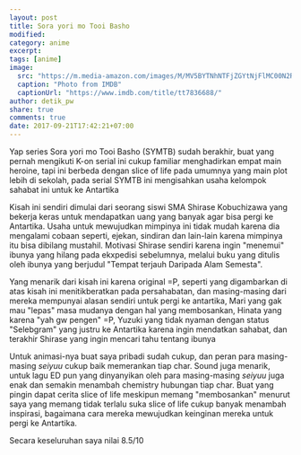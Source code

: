 ```yaml
---
layout: post
title: Sora yori mo Tooi Basho
modified:
category: anime
excerpt:
tags: [anime]
image:
  src: "https://m.media-amazon.com/images/M/MV5BYTNhNTFjZGYtNjFlMC00N2RmLTkxOWEtNDc5OWE2OGIxMDExXkEyXkFqcGdeQXVyNjc3OTE4Nzk@._V1_.jpg"
  caption: "Photo from IMDB"
  captionUrl: "https://www.imdb.com/title/tt7836688/"
author: detik_pw
share: true
comments: true
date: 2017-09-21T17:42:21+07:00
---
```


Yap series Sora yori mo Tooi Basho (SYMTB) sudah berakhir, buat yang pernah mengikuti K-on serial ini cukup familiar menghadirkan empat main heroine, tapi ini berbeda dengan slice of life pada umumnya yang main plot lebih di sekolah, pada serial SYMTB ini mengisahkan usaha kelompok sahabat ini untuk ke Antartika

Kisah ini sendiri  dimulai dari seorang siswi SMA Shirase Kobuchizawa yang bekerja keras untuk mendapatkan uang yang banyak agar bisa pergi ke Antartika. Usaha untuk mewujudkan mimpinya ini tidak mudah karena dia mengalami cobaan seperti, ejekan, sindiran dan lain-lain karena mimpinya itu bisa dibilang mustahil. Motivasi Shirase sendiri karena ingin "menemui" ibunya yang hilang pada ekxpedisi sebelumnya, melalui buku yang ditulis oleh ibunya yang berjudul "Tempat terjauh Daripada Alam Semesta".

Yang menarik dari kisah ini karena original =P, seperti yang digambarkan di atas kisah ini menitikberatkan pada persahabatan, dan masing-masing dari mereka mempunyai alasan sendiri untuk pergi ke antartika, Mari yang gak mau "lepas" masa mudanya dengan hal yang membosankan, Hinata yang karena "yah gw pengen" =P, Yuzuki yang tidak nyaman dengan status "Selebgram" yang justru ke Antartika karena ingin mendatkan sahabat, dan terakhir Shirase yang ingin mencari tahu tentang ibunya

Untuk animasi-nya buat saya pribadi sudah cukup, dan peran para masing-masing *seiyuu* cukup baik memerankan tiap char. Sound juga menarik, untuk lagu ED pun yang dinyanyikan oleh para masing-masing *seiyuu* juga enak dan semakin menambah chemistry hubungan tiap char. Buat yang pingin dapat cerita slice of life meskipun memang "membosankan" menurut saya yang memang tidak terlalu suka slice of life cukup banyak menambah inspirasi, bagaimana cara mereka mewujudkan keinginan mereka untuk pergi ke Antartika. 

Secara keseluruhan saya nilai 8.5/10

